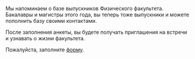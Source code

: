 Мы напоминаем о базе выпускников Физического факультета. Бакалавры и магистры этого года, вы теперь тоже выпускники и можете пополнить базу своими контактами.

После заполнения анкеты, вы будете получать приглашения на встречи и узнавать о жизни факультета.

Пожалуйста, заполните [форму](https://vk.com/away.php?to=https%3A%2F%2Fdocs.google.com%2Fforms%2Fd%2Fe%2F1FAIpQLSduLrEM68Y9tbhHfkIghM0Cttk-ZOr4VaHh7H6rpBCg-ClG2Q%2Fviewform&post=-131429_5576&el=snippet).